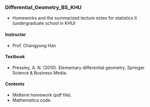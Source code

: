 ### Differential_Geometry_BS_KHU
  
- Homeworks and the summarized lecture notes for statistics II (undergraduate school in KHU)

#### Instructor
- Prof. Changyong Han

#### Textbook  
- Pressley, A. N. (2010). Elementary differential geometry. Springer Science & Business Media.
  
#### Contents
- Midterm homework (pdf file).
- Mathematica code.
